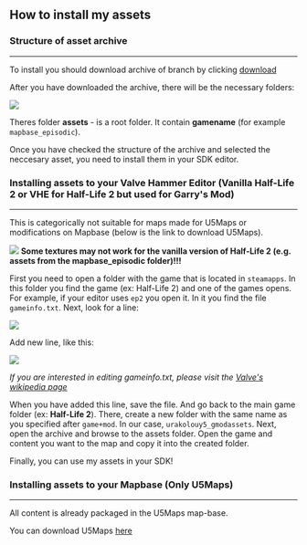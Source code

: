 ## How to install my assets


### Structure of asset archive
---

To install you should download archive of branch by clicking [download](https://github.com/URAKOLOUY5/SourceMaps/archive/master.zip)

After you have downloaded the archive, there will be the necessary folders:

![](https://cdn.discordapp.com/attachments/619231812987650059/701137988771643402/unknown.png)

Theres folder **assets** - is a root folder. It contain **gamename** (for example `mapbase_episodic`). 

Once you have checked the structure of the archive and selected the neccesary asset, you need to install them in your SDK editor. 


### Installing assets to your Valve Hammer Editor (Vanilla Half-Life 2 or VHE for Half-Life 2 but used for Garry's Mod)
---

This is categorically not suitable for maps made for U5Maps or modifications on Mapbase (below is the link to download U5Maps).

![](https://camo.githubusercontent.com/92fb84a78bc5254d72a99d9b9c04d48e7c1137cd/68747470733a2f2f646576656c6f7065722e76616c7665736f6674776172652e636f6d2f772f696d616765732f632f63622f5761726e696e672e706e67) **Some textures may not work for the vanilla version of Half-Life 2 (e.g. assets from the mapbase_episodic folder)!!!**

First you need to open a folder with the game that is located in `steamapps`. In this folder you find the game (ex: Half-Life 2) and one of the games opens. For example, if your editor uses `ep2` you open it. In it you find the file `gameinfo.txt`.  Next, look for a line:

![](https://cdn.discordapp.com/attachments/619231812987650059/665629168066887703/unknown.png)

Add new line, like this:

![](https://cdn.discordapp.com/attachments/619231812987650059/665629503338315776/unknown.png)

*If you are interested in editing gameinfo.txt, please visit the [Valve's wikipedia page](https://developer.valvesoftware.com/wiki/Gameinfo.txt)*

When you have added this line, save the file. And go back to the main game folder (ex: **Half-Life 2**).
There, create a new folder with the same name as you specified after `game+mod`. In our case, `urakolouy5_gmodassets`. Next, open the archive and browse to the assets folder. Open the game and content you want to the map and copy it into the created folder.

Finally, you can use my assets in your SDK!

### Installing assets to your Mapbase (Only U5Maps)
---

All content is already packaged in the U5Maps map-base.

You can download U5Maps [here](https://github.com/URAKOLOUY5/mapbase_u5_base/releases)

